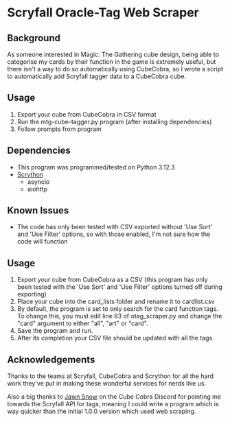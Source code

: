 # Scryfall Oracle-Tag Web Scraper
## Background
As someone interested in Magic: The Gathering cube design, being able to categorise my cards by their function in the game is extremely useful, but there isn't a way to do so automatically using CubeCobra, so I wrote a script to automatically add Scryfall tagger data to a CubeCobra cube.

## Usage
1. Export your cube from CubeCobra in CSV format
2. Run the mtg-cube-tagger.py program (after installing dependencies)
3. Follow prompts from program

## Dependencies
- This program was programmed/tested on Python 3.12.3
- [Scrython](https://github.com/NandaScott/Scrython/tree/main)
    - asyncio
    - aiohttp

## Known Issues
- The code has only been tested with CSV exported without 'Use Sort' and 'Use Filter' options, so with those enabled, I'm not sure how the code will function

## Usage
1. Export your cube from CubeCobra as a CSV (this program has only been tested with the 'Use Sort' and 'Use Filter' options turned off during exporting)
2. Place your cube into the card_lists folder and rename it to cardlist.csv
3. By default, the program is set to only search for the card function tags. To change this, you must edit line 83 of otag_scraper.py and change the "card" argument to either "all", "art" or "card".
4. Save the program and run.
5. After its completion your CSV file should be updated with all the tags.

## Acknowledgements
Thanks to the teams at Scryfall, CubeCobra and Scrython for all the hard work they've put in making these wonderful services for nerds like us.

Also a big thanks to [Jawn Snow](https://github.com/dsoskey) on the Cube Cobra Discord for pointing me towards the Scryfall API for tags, meaning I could write a program which is way quicker than the initial 1.0.0 version which used web scraping.